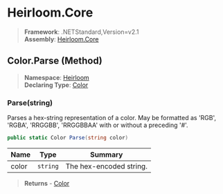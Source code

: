 # Heirloom.Core

> **Framework**: .NETStandard,Version=v2.1  
> **Assembly**: [Heirloom.Core][0]

## Color.Parse (Method)

> **Namespace**: [Heirloom][0]  
> **Declaring Type**: [Color][1]

### Parse(string)

Parses a hex-string representation of a color. May be formatted as 'RGB', 'RGBA', 'RRGGBB', 'RRGGBBAA' with or without a preceding '#'.

```cs
public static Color Parse(string color)
```

| Name  | Type     | Summary                 |
|-------|----------|-------------------------|
| color | `string` | The hex-encoded string. |

> **Returns** - [Color][1]

[0]: ../../../Heirloom.Core.md
[1]: ../Color.md

